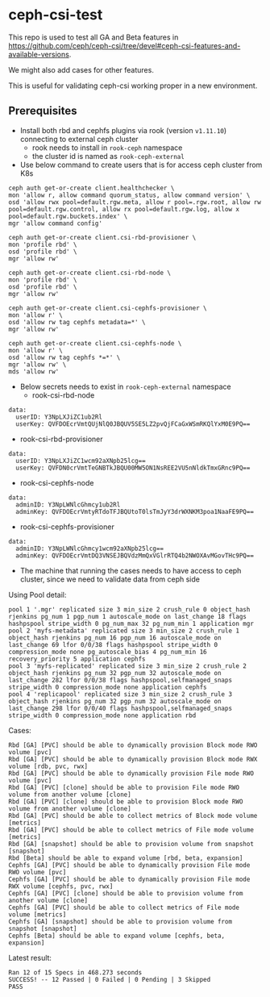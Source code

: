 # ceph-csi-test

This repo is used to test all GA and Beta features in https://github.com/ceph/ceph-csi/tree/devel#ceph-csi-features-and-available-versions. 

We might also add cases for other features.

This is useful for validating ceph-csi working proper in a new environment.

## Prerequisites

* Install both rbd and cephfs plugins via rook (version `v1.11.10`) connecting to external ceph cluster
  * rook needs to install in `rook-ceph` namespace
  * the cluster id is named as `rook-ceph-external`
* Use below command to create users that is for access ceph cluster from K8s

```
ceph auth get-or-create client.healthchecker \
mon 'allow r, allow command quorum_status, allow command version' \
osd 'allow rwx pool=default.rgw.meta, allow r pool=.rgw.root, allow rw pool=default.rgw.control, allow rx pool=default.rgw.log, allow x pool=default.rgw.buckets.index' \
mgr 'allow command config'

ceph auth get-or-create client.csi-rbd-provisioner \
mon 'profile rbd' \
osd 'profile rbd' \
mgr 'allow rw'

ceph auth get-or-create client.csi-rbd-node \
mon 'profile rbd' \
osd 'profile rbd' \
mgr 'allow rw'

ceph auth get-or-create client.csi-cephfs-provisioner \
mon 'allow r' \
osd 'allow rw tag cephfs metadata=*' \
mgr 'allow rw'

ceph auth get-or-create client.csi-cephfs-node \
mon 'allow r' \
osd 'allow rw tag cephfs *=*' \
mgr 'allow rw' \
mds 'allow rw'
```

* Below secrets needs to exist in `rook-ceph-external` namespace
  * rook-csi-rbd-node

```
data:
  userID: Y3NpLXJiZC1ub2Rl
  userKey: QVFDOEcrVmtQUjNlQ0JBQUV5SE5LZ2pvQjFCaGxWSmRKQlYxM0E9PQ==
```

  * rook-csi-rbd-provisioner

```
data:
  userID: Y3NpLXJiZC1wcm92aXNpb25lcg==
  userKey: QVFDN0crVmtTeGNBTkJBQU00MW5ON1NsREE2VU5nNldkTmxGRnc9PQ==
```

  * rook-csi-cephfs-node

```
data:
  adminID: Y3NpLWNlcGhmcy1ub2Rl
  adminKey: QVFDOEcrVmtyRTdoTFJBQUtoT0lsTmJyY3drWXNKM3poa1NaaFE9PQ==
```

  * rook-csi-cephfs-provisioner

```
data:
  adminID: Y3NpLWNlcGhmcy1wcm92aXNpb25lcg==
  adminKey: QVFDOEcrVmtDQ3VNSEJBQVdzMmQxVGlrRTQ4b2NWOXAvMGovTHc9PQ==
```
* The machine that running the cases needs to have access to ceph cluster, since we need to validate data from ceph side


Using Pool detail:

```
pool 1 '.mgr' replicated size 3 min_size 2 crush_rule 0 object_hash rjenkins pg_num 1 pgp_num 1 autoscale_mode on last_change 18 flags hashpspool stripe_width 0 pg_num_max 32 pg_num_min 1 application mgr
pool 2 'myfs-metadata' replicated size 3 min_size 2 crush_rule 1 object_hash rjenkins pg_num 16 pgp_num 16 autoscale_mode on last_change 69 lfor 0/0/38 flags hashpspool stripe_width 0 compression_mode none pg_autoscale_bias 4 pg_num_min 16 recovery_priority 5 application cephfs
pool 3 'myfs-replicated' replicated size 3 min_size 2 crush_rule 2 object_hash rjenkins pg_num 32 pgp_num 32 autoscale_mode on last_change 282 lfor 0/0/38 flags hashpspool,selfmanaged_snaps stripe_width 0 compression_mode none application cephfs
pool 4 'replicapool' replicated size 3 min_size 2 crush_rule 3 object_hash rjenkins pg_num 32 pgp_num 32 autoscale_mode on last_change 298 lfor 0/0/40 flags hashpspool,selfmanaged_snaps stripe_width 0 compression_mode none application rbd
```

Cases:

```
Rbd [GA] [PVC] should be able to dynamically provision Block mode RWO volume [pvc]
Rbd [GA] [PVC] should be able to dynamically provision Block mode RWX volume [rdb, pvc, rwx]
Rbd [GA] [PVC] should be able to dynamically provision File mode RWO volume [pvc]
Rbd [GA] [PVC] [clone] should be able to provision File mode RWO volume from another volume [clone]
Rbd [GA] [PVC] [clone] should be able to provision Block mode RWO volume from another volume [clone]
Rbd [GA] [PVC] should be able to collect metrics of Block mode volume [metrics]
Rbd [GA] [PVC] should be able to collect metrics of File mode volume [metrics]
Rbd [GA] [snapshot] should be able to provision volume from snapshot [snapshot]
Rbd [Beta] should be able to expand volume [rbd, beta, expansion]
Cephfs [GA] [PVC] should be able to dynamically provision File mode RWO volume [pvc]
Cephfs [GA] [PVC] should be able to dynamically provision File mode RWX volume [cephfs, pvc, rwx]
Cephfs [GA] [PVC] [clone] should be able to provision volume from another volume [clone]
Cephfs [GA] [PVC] should be able to collect metrics of File mode volume [metrics]
Cephfs [GA] [snapshot] should be able to provision volume from snapshot [snapshot]
Cephfs [Beta] should be able to expand volume [cephfs, beta, expansion]
```

Latest result:

```
Ran 12 of 15 Specs in 468.273 seconds
SUCCESS! -- 12 Passed | 0 Failed | 0 Pending | 3 Skipped
PASS
```
